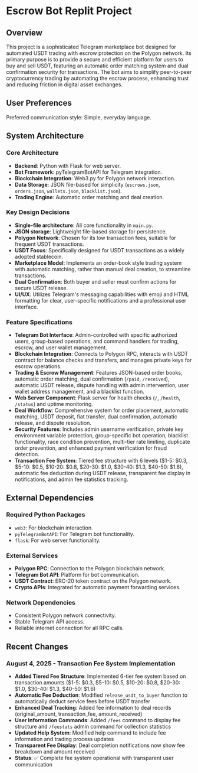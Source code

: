 # Escrow Bot Replit Project

## Overview
This project is a sophisticated Telegram marketplace bot designed for automated USDT trading with escrow protection on the Polygon network. Its primary purpose is to provide a secure and efficient platform for users to buy and sell USDT, featuring an automatic order matching system and dual confirmation security for transactions. The bot aims to simplify peer-to-peer cryptocurrency trading by automating the escrow process, enhancing trust and reducing friction in digital asset exchanges.

## User Preferences
Preferred communication style: Simple, everyday language.

## System Architecture
### Core Architecture
- **Backend**: Python with Flask for web server.
- **Bot Framework**: pyTelegramBotAPI for Telegram integration.
- **Blockchain Integration**: Web3.py for Polygon network interaction.
- **Data Storage**: JSON file-based for simplicity (`escrows.json`, `orders.json`, `wallets.json`, `blacklist.json`).
- **Trading Engine**: Automatic order matching and deal creation.

### Key Design Decisions
- **Single-file architecture**: All core functionality in `main.py`.
- **JSON storage**: Lightweight file-based storage for persistence.
- **Polygon Network**: Chosen for its low transaction fees, suitable for frequent USDT transactions.
- **USDT Focus**: Specifically designed for USDT transactions as a widely adopted stablecoin.
- **Marketplace Model**: Implements an order-book style trading system with automatic matching, rather than manual deal creation, to streamline transactions.
- **Dual Confirmation**: Both buyer and seller must confirm actions for secure USDT release.
- **UI/UX**: Utilizes Telegram's messaging capabilities with emoji and HTML formatting for clear, user-specific notifications and a professional user interface.

### Feature Specifications
- **Telegram Bot Interface**: Admin-controlled with specific authorized users, group-based operations, and command handlers for trading, escrow, and user wallet management.
- **Blockchain Integration**: Connects to Polygon RPC, interacts with USDT contract for balance checks and transfers, and manages private keys for escrow operations.
- **Trading & Escrow Management**: Features JSON-based order books, automatic order matching, dual confirmation (`/paid`, `/received`), automatic USDT release, dispute handling with admin intervention, user wallet address management, and a blacklist function.
- **Web Server Component**: Flask server for health checks (`/`, `/health`, `/status`) and uptime monitoring.
- **Deal Workflow**: Comprehensive system for order placement, automatic matching, USDT deposit, fiat transfer, dual confirmation, automatic release, and dispute resolution.
- **Security Features**: Includes admin username verification, private key environment variable protection, group-specific bot operation, blacklist functionality, race condition prevention, multi-tier rate limiting, duplicate order prevention, and enhanced payment verification for fraud detection.
- **Transaction Fee System**: Tiered fee structure with 6 levels ($1-5: $0.3, $5-10: $0.5, $10-20: $0.8, $20-30: $1.0, $30-40: $1.3, $40-50: $1.6), automatic fee deduction during USDT release, transparent fee display in notifications, and admin fee statistics tracking.

## External Dependencies
### Required Python Packages
- `web3`: For blockchain interaction.
- `pyTelegramBotAPI`: For Telegram bot functionality.
- `flask`: For web server functionality.

### External Services
- **Polygon RPC**: Connection to the Polygon blockchain network.
- **Telegram Bot API**: Platform for bot communication.
- **USDT Contract**: ERC-20 token contract on the Polygon network.
- **Crypto APIs**: Integrated for automatic payment forwarding services.

### Network Dependencies
- Consistent Polygon network connectivity.
- Stable Telegram API access.
- Reliable internet connection for all RPC calls.

## Recent Changes

### August 4, 2025 - Transaction Fee System Implementation
- **Added Tiered Fee Structure**: Implemented 6-tier fee system based on transaction amounts ($1-5: $0.3, $5-10: $0.5, $10-20: $0.8, $20-30: $1.0, $30-40: $1.3, $40-50: $1.6)
- **Automatic Fee Deduction**: Modified `release_usdt_to_buyer` function to automatically deduct service fees before USDT transfer
- **Enhanced Deal Tracking**: Added fee information to deal records (original_amount, transaction_fee, amount_received)
- **User Information Commands**: Added `/fees` command to display fee structure and `/feestats` admin command for collection statistics
- **Updated Help System**: Modified help command to include fee information and trading process updates
- **Transparent Fee Display**: Deal completion notifications now show fee breakdown and amount received
- **Status**: ✅ Complete fee system operational with transparent user communication